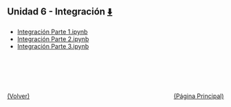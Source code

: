 
<html>
<body>
<h2>Unidad 6 - Integración <a href="https://downgit.github.io/#/home?url=https://github.com/Apuntes-FIUBA/Apuntes-Electronica/tree/main/95 - Computación/9504 - Analisis Numerico I/Comision Schwarz-Sosa/Clases Practica/Unidad 6 - Integración" style="font-size:20px">  ⬇️ </a></h2>
<ul>
    <li><a href="Integración Parte 1.ipynb">Integración Parte 1.ipynb</a></li>
    <li><a href="Integración Parte 2.ipynb">Integración Parte 2.ipynb</a></li>
    <li><a href="Integración Parte 3.ipynb">Integración Parte 3.ipynb</a></li>
</ul>
</body>
</html>
<br><br><br><br><br><a href="../" style="float: left">(Volver)</a> <a href="https://apuntes-fiuba.github.io/Apuntes-Electronica" style="float: right">(Página Principal)</a>
